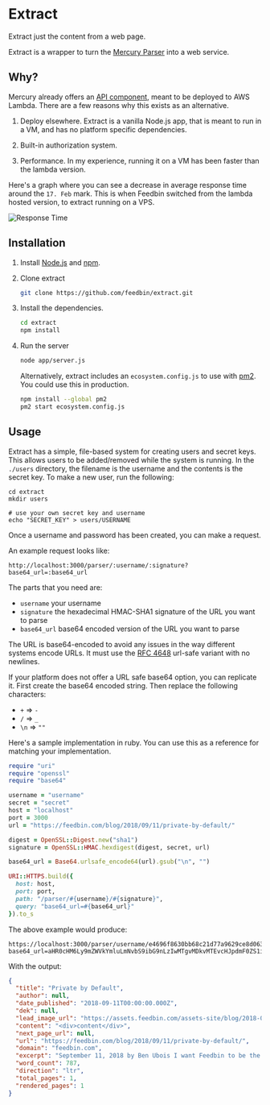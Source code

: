 # Extract

Extract just the content from a web page.

Extract is a wrapper to turn the [Mercury Parser](https://github.com/postlight/parser) into a web service.

## Why?

Mercury already offers an [API component](https://github.com/postlight/parser-api), meant to be deployed to AWS Lambda. There are a few reasons why this exists as an alternative.

1. Deploy elsewhere. Extract is a vanilla Node.js app, that is meant to run in a VM, and has no platform specific dependencies.

2. Built-in authorization system.

3. Performance. In my experience, running it on a VM has been faster than the lambda version.

Here's a graph where you can see a decrease in average response time around the `17. Feb` mark. This is when Feedbin switched from the lambda hosted version, to extract running on a VPS.

![Response Time](https://user-images.githubusercontent.com/133809/53254496-54e85b00-3678-11e9-949a-f61824a4ac96.png)

## Installation

1. Install [Node.js](https://nodejs.org/en/) and [npm](https://www.npmjs.com/).

2. Clone extract

   ```bash
   git clone https://github.com/feedbin/extract.git
   ```

3. Install the dependencies.

   ```bash
   cd extract
   npm install
   ```

4. Run the server

   ```bash
   node app/server.js
   ```

   Alternatively, extract includes an `ecosystem.config.js` to use with [pm2](https://github.com/Unitech/pm2). You could use this in production.

   ```bash
   npm install --global pm2
   pm2 start ecosystem.config.js
   ```

## Usage

Extract has a simple, file-based system for creating users and secret keys. This allows users to be added/removed while the system is running. In the `./users` directory, the filename is the username and the contents is the secret key. To make a new user, run the following:

```
cd extract
mkdir users

# use your own secret key and username
echo "SECRET_KEY" > users/USERNAME
```

Once a username and password has been created, you can make a request.

An example request looks like:

```
http://localhost:3000/parser/:username/:signature?base64_url=:base64_url
```

The parts that you need are:

- `username` your username
- `signature` the hexadecimal HMAC-SHA1 signature of the URL you want to parse
- `base64_url` base64 encoded version of the URL you want to parse

The URL is base64-encoded to avoid any issues in the way different systems encode URLs. It must use the [RFC 4648](https://tools.ietf.org/html/rfc4648#section-5) url-safe variant with no newlines.

If your platform does not offer a URL safe base64 option, you can replicate it. First create the base64 encoded string. Then replace the following characters:

- `+` => `-`
- `/` => `_`
- `\n` => `""`

Here's a sample implementation in ruby. You can use this as a reference for matching your implementation.

```ruby
require "uri"
require "openssl"
require "base64"

username = "username"
secret = "secret"
host = "localhost"
port = 3000
url = "https://feedbin.com/blog/2018/09/11/private-by-default/"

digest = OpenSSL::Digest.new("sha1")
signature = OpenSSL::HMAC.hexdigest(digest, secret, url)

base64_url = Base64.urlsafe_encode64(url).gsub("\n", "")

URI::HTTPS.build({
  host: host,
  port: port,
  path: "/parser/#{username}/#{signature}",
  query: "base64_url=#{base64_url}"
}).to_s
```

The above example would produce:

```
https://localhost:3000/parser/username/e4696f8630bb68c21d77a9629ce8d063d8e5f81c?base64_url=aHR0cHM6Ly9mZWVkYmluLmNvbS9ibG9nLzIwMTgvMDkvMTEvcHJpdmF0ZS1ieS1kZWZhdWx0Lw==
```

With the output:

```json
{
  "title": "Private by Default",
  "author": null,
  "date_published": "2018-09-11T00:00:00.000Z",
  "dek": null,
  "lead_image_url": "https://assets.feedbin.com/assets-site/blog/2018-09-11/embed-3f43088538ae5ed7e585c00013adc13a915fd35de31990b3081a085b963ed7dd.png",
  "content": "<div>content</div>",
  "next_page_url": null,
  "url": "https://feedbin.com/blog/2018/09/11/private-by-default/",
  "domain": "feedbin.com",
  "excerpt": "September 11, 2018 by Ben Ubois I want Feedbin to be the opposite of Big Social. I think people should have the right not to be tracked on the Internet and Feedbin can help facilitate that. Since&hellip;",
  "word_count": 787,
  "direction": "ltr",
  "total_pages": 1,
  "rendered_pages": 1
}
```
